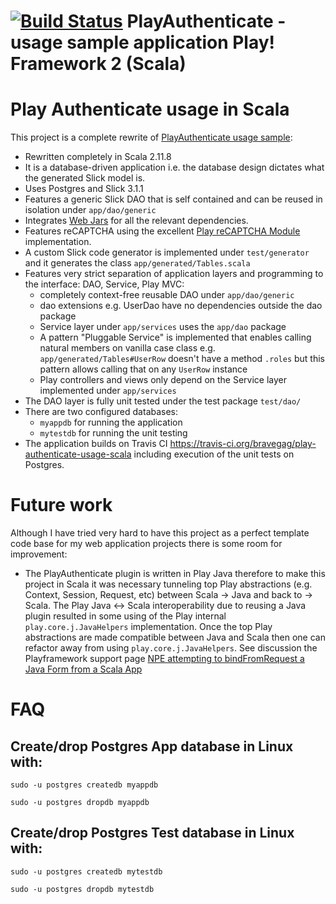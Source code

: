 # [![Build Status](https://travis-ci.org/bravegag/play-authenticate-usage-scala.svg?branch=master)](https://travis-ci.org/bravegag/play-authenticate-usage-scala) PlayAuthenticate - usage sample application Play! Framework 2 (Scala)

# Play Authenticate usage in Scala

This project is a complete rewrite of [PlayAuthenticate usage sample](https://github.com/joscha/play-authenticate):
* Rewritten completely in Scala 2.11.8
* It is a database-driven application i.e. the database design dictates what the generated Slick model is. 
* Uses Postgres and Slick 3.1.1
* Features a generic Slick DAO that is self contained and can be reused in isolation under `app/dao/generic`
* Integrates [Web Jars](https://github.com/webjars/webjars-play) for all the relevant dependencies. 
* Features reCAPTCHA using the excellent [Play reCAPTCHA Module](https://github.com/chrisnappin/play-recaptcha) implementation.
* A custom Slick code generator is implemented under `test/generator` and it generates the class `app/generated/Tables.scala` 
* Features very strict separation of application layers and programming to the interface: DAO, Service, Play MVC:
    - completely context-free reusable DAO under `app/dao/generic`
    - dao extensions e.g. UserDao have no dependencies outside the dao package
    - Service layer under `app/services` uses the `app/dao` package
    - A pattern "Pluggable Service" is implemented that enables calling natural members on vanilla 
      case class e.g. `app/generated/Tables#UserRow` doesn't have a method `.roles` but this pattern allows
      calling that on any `UserRow` instance
    - Play controllers and views only depend on the Service layer implemented under `app/services`
* The DAO layer is fully unit tested under the test package `test/dao/`
* There are two configured databases: 
    - `myappdb` for running the application
    - `mytestdb` for running the unit testing
* The application builds on Travis CI https://travis-ci.org/bravegag/play-authenticate-usage-scala including 
  execution of the unit tests on Postgres.

# Future work

Although I have tried very hard to have this project as a perfect template code base for my web 
application projects there is some room for improvement:

* The PlayAuthenticate plugin is written in Play Java therefore to make this project in Scala 
  it was necessary tunneling top Play abstractions (e.g. Context, Session, Request, etc) 
  between Scala -> Java and back to -> Scala. The Play Java <-> Scala interoperability due to 
  reusing a Java plugin resulted in some using of the Play internal `play.core.j.JavaHelpers` 
  implementation. Once the top Play abstractions are made compatible between Java and Scala 
  then one can refactor away from using `play.core.j.JavaHelpers`. See discussion the Playframework 
  support page [NPE attempting to bindFromRequest a Java Form from a Scala App](https://github.com/playframework/playframework/issues/6831)

# FAQ

## Create/drop Postgres App database in Linux with:

`sudo -u postgres createdb myappdb`

`sudo -u postgres dropdb myappdb`

## Create/drop Postgres Test database in Linux with:

`sudo -u postgres createdb mytestdb`

`sudo -u postgres dropdb mytestdb`
